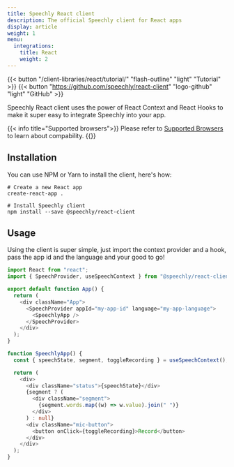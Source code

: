 ```yaml
---
title: Speechly React client
description: The official Speechly client for React apps
display: article
weight: 1
menu:
  integrations:
    title: React
    weight: 2
---
```


{{< button "/client-libraries/react/tutorial/" "flash-outline" "light" "Tutorial" >}}
{{< button "https://github.com/speechly/react-client" "logo-github" "light" "GitHub" >}}

Speechly React client uses the power of React Context and React Hooks to make it super easy to integrate Speechly into your app.

{{< info title="Supported browsers">}} Please refer to [Supported Browsers](/client-libraries/supported-browsers/) to learn about compability. {{</info>}}

## Installation

You can use NPM or Yarn to install the client, here's how:

```shell
# Create a new React app
create-react-app .

# Install Speechly client
npm install --save @speechly/react-client
```

## Usage

Using the client is super simple, just import the context provider and a hook, pass the app id and the language and your good to go!

```typescript
import React from "react";
import { SpeechProvider, useSpeechContext } from "@speechly/react-client";

export default function App() {
  return (
    <div className="App">
      <SpeechProvider appId="my-app-id" language="my-app-language">
        <SpeechlyApp />
      </SpeechProvider>
    </div>
  );
}

function SpeechlyApp() {
  const { speechState, segment, toggleRecording } = useSpeechContext();

  return (
    <div>
      <div className="status">{speechState}</div>
      {segment ? (
        <div className="segment">
          {segment.words.map((w) => w.value).join(" ")}
        </div>
      ) : null}
      <div className="mic-button">
        <button onClick={toggleRecording}>Record</button>
      </div>
    </div>
  );
}
```
